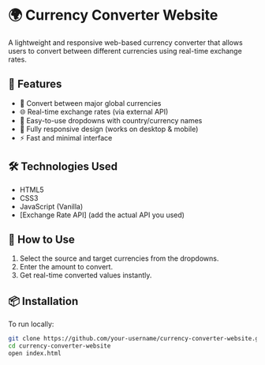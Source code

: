 
# 🌍 Currency Converter Website

A lightweight and responsive web-based currency converter that allows users to convert between different currencies using real-time exchange rates.

## 🧩 Features

- 💱 Convert between major global currencies
- 🌐 Real-time exchange rates (via external API)
- 🔎 Easy-to-use dropdowns with country/currency names
- 📱 Fully responsive design (works on desktop & mobile)
- ⚡ Fast and minimal interface


## 🛠️ Technologies Used

- HTML5
- CSS3
- JavaScript (Vanilla)
- [Exchange Rate API] (add the actual API you used)



## 🧪 How to Use

1. Select the source and target currencies from the dropdowns.
2. Enter the amount to convert.
3. Get real-time converted values instantly.

## 📦 Installation

To run locally:

```bash
git clone https://github.com/your-username/currency-converter-website.git
cd currency-converter-website
open index.html
